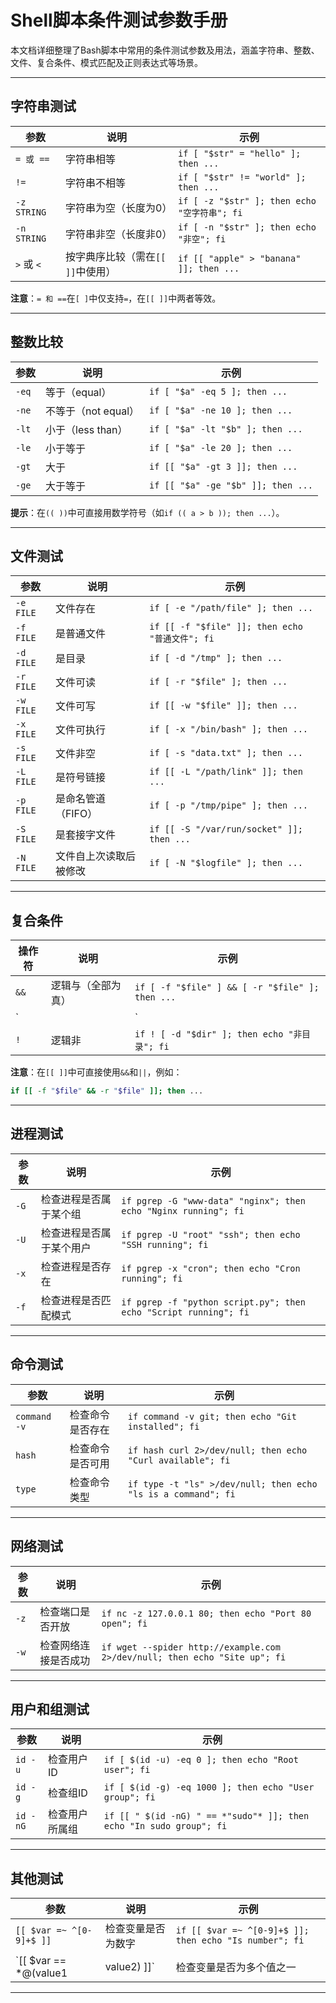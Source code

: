 # Shell脚本条件测试参数手册

本文档详细整理了Bash脚本中常用的条件测试参数及用法，涵盖字符串、整数、文件、复合条件、模式匹配及正则表达式等场景。

---

## 字符串测试

| 参数        | 说明                              | 示例                                         |
| ----------- | --------------------------------- | -------------------------------------------- |
| `= 或 ==`   | 字符串相等                        | `if [ "$str" = "hello" ]; then ...`          |
| `!=`        | 字符串不相等                      | `if [ "$str" != "world" ]; then ...`         |
| `-z STRING` | 字符串为空（长度为0）             | `if [ -z "$str" ]; then echo "空字符串"; fi` |
| `-n STRING` | 字符串非空（长度非0）             | `if [ -n "$str" ]; then echo "非空"; fi`     |
| `>` 或 `<`  | 按字典序比较（需在`[[ ]]`中使用） | `if [[ "apple" > "banana" ]]; then ...`      |

**注意**：`= 和 ==`在`[ ]`中仅支持`=`，在`[[ ]]`中两者等效。

---

## 整数比较

| 参数  | 说明                | 示例                               |
| ----- | ------------------- | ---------------------------------- |
| `-eq` | 等于（equal）       | `if [ "$a" -eq 5 ]; then ...`      |
| `-ne` | 不等于（not equal） | `if [ "$a" -ne 10 ]; then ...`     |
| `-lt` | 小于（less than）   | `if [ "$a" -lt "$b" ]; then ...`   |
| `-le` | 小于等于            | `if [ "$a" -le 20 ]; then ...`     |
| `-gt` | 大于                | `if [[ "$a" -gt 3 ]]; then ...`    |
| `-ge` | 大于等于            | `if [[ "$a" -ge "$b" ]]; then ...` |

**提示**：在`(( ))`中可直接用数学符号（如`if (( a > b )); then ...`）。

---

## 文件测试

| 参数      | 说明                   | 示例                                            |
| --------- | ---------------------- | ----------------------------------------------- |
| `-e FILE` | 文件存在               | `if [ -e "/path/file" ]; then ...`              |
| `-f FILE` | 是普通文件             | `if [[ -f "$file" ]]; then echo "普通文件"; fi` |
| `-d FILE` | 是目录                 | `if [ -d "/tmp" ]; then ...`                    |
| `-r FILE` | 文件可读               | `if [ -r "$file" ]; then ...`                   |
| `-w FILE` | 文件可写               | `if [[ -w "$file" ]]; then ...`                 |
| `-x FILE` | 文件可执行             | `if [ -x "/bin/bash" ]; then ...`               |
| `-s FILE` | 文件非空               | `if [ -s "data.txt" ]; then ...`                |
| `-L FILE` | 是符号链接             | `if [[ -L "/path/link" ]]; then ...`            |
| `-p FILE` | 是命名管道（FIFO）     | `if [ -p "/tmp/pipe" ]; then ...`               |
| `-S FILE` | 是套接字文件           | `if [[ -S "/var/run/socket" ]]; then ...`       |
| `-N FILE` | 文件自上次读取后被修改 | `if [ -N "$logfile" ]; then ...`                |

---

## 复合条件

| 操作符 | 说明                 | 示例                                            |
| ------ | -------------------- | ----------------------------------------------- |
| `&&`   | 逻辑与（全部为真）   | `if [ -f "$file" ] && [ -r "$file" ]; then ...` |
| `||`   | 逻辑或（至少一个真） | `if [ "$a" -eq 1 ] || [ "$b" -eq 2 ]; then ...` |
| `!`    | 逻辑非               | `if ! [ -d "$dir" ]; then echo "非目录"; fi`    |

**注意**：在`[[ ]]`中可直接使用`&&`和`||`，例如：
```bash
if [[ -f "$file" && -r "$file" ]]; then ...
```

---

## 进程测试

| 参数 | 说明                     | 示例                                                         |
| ---- | ------------------------ | ------------------------------------------------------------ |
| `-G` | 检查进程是否属于某个组   | `if pgrep -G "www-data" "nginx"; then echo "Nginx running"; fi` |
| `-U` | 检查进程是否属于某个用户 | `if pgrep -U "root" "ssh"; then echo "SSH running"; fi`      |
| `-x` | 检查进程是否存在         | `if pgrep -x "cron"; then echo "Cron running"; fi`           |
| `-f` | 检查进程是否匹配模式     | `if pgrep -f "python script.py"; then echo "Script running"; fi` |

---

## 命令测试

| 参数         | 说明             | 示例                                                         |
| ------------ | ---------------- | ------------------------------------------------------------ |
| `command -v` | 检查命令是否存在 | `if command -v git; then echo "Git installed"; fi`           |
| `hash`       | 检查命令是否可用 | `if hash curl 2>/dev/null; then echo "Curl available"; fi`   |
| `type`       | 检查命令类型     | `if type -t "ls" >/dev/null; then echo "ls is a command"; fi` |

---

## 网络测试

| 参数 | 说明                 | 示例                                                         |
| ---- | -------------------- | ------------------------------------------------------------ |
| `-z` | 检查端口是否开放     | `if nc -z 127.0.0.1 80; then echo "Port 80 open"; fi`        |
| `-w` | 检查网络连接是否成功 | `if wget --spider http://example.com 2>/dev/null; then echo "Site up"; fi` |

---

## 用户和组测试

| 参数     | 说明           | 示例                                                         |
| -------- | -------------- | ------------------------------------------------------------ |
| `id -u`  | 检查用户ID     | `if [ $(id -u) -eq 0 ]; then echo "Root user"; fi`           |
| `id -g`  | 检查组ID       | `if [ $(id -g) -eq 1000 ]; then echo "User group"; fi`       |
| `id -nG` | 检查用户所属组 | `if [[ " $(id -nG) " == *"sudo"* ]]; then echo "In sudo group"; fi` |

---

## 其他测试

| 参数                              | 说明                     | 示例                                                    |
| --------------------------------- | ------------------------ | ------------------------------------------------------- |
| `[[ $var =~ ^[0-9]+$ ]]`          | 检查变量是否为数字       | `if [[ $var =~ ^[0-9]+$ ]]; then echo "Is number"; fi`  |
| `[[ $var == *@(value1|value2) ]]` | 检查变量是否为多个值之一 | `if [[ $var == *@(start|end) ]]; then echo "Valid"; fi` |

---

